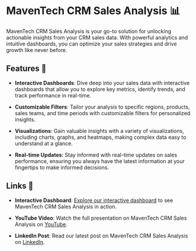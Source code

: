 # MavenTech CRM Sales Analysis 📊

MavenTech CRM Sales Analysis is your go-to solution for unlocking actionable insights from your CRM sales data. With powerful analytics and intuitive dashboards, you can optimize your sales strategies and drive growth like never before.

## Features 🚀

- **Interactive Dashboards**: Dive deep into your sales data with interactive dashboards that allow you to explore key metrics, identify trends, and track performance in real-time.

- **Customizable Filters**: Tailor your analysis to specific regions, products, sales teams, and time periods with customizable filters for personalized insights.

- **Visualizations**: Gain valuable insights with a variety of visualizations, including charts, graphs, and heatmaps, making complex data easy to understand at a glance.

- **Real-time Updates**: Stay informed with real-time updates on sales performance, ensuring you always have the latest information at your fingertips to make informed decisions.

## Links 🔗

- **Interactive Dashboard**: [Explore our interactive dashboard](https://app.powerbi.com/view?r=eyJrIjoiODFkNWU3MzYtNGQ0OS00YzQ1LWI5NGItZjE2MmZkY2EzNjgwIiwidCI6ImRmODY3OWNkLWE4MGUtNDVkOC05OWFjLWM4M2VkN2ZmOTVhMCJ9) to see MavenTech CRM Sales Analysis in action.
  
- **YouTube Video**: Watch the full presentation on MavenTech CRM Sales Analysis on [YouTube](#).

- **LinkedIn Post**: Read our latest post on MavenTech CRM Sales Analysis on [LinkedIn](#).


